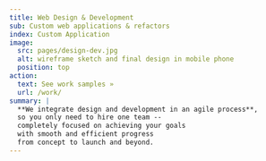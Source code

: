 ```yaml
---
title: Web Design & Development
sub: Custom web applications & refactors
index: Custom Application
image:
  src: pages/design-dev.jpg
  alt: wireframe sketch and final design in mobile phone
  position: top
action:
  text: See work samples »
  url: /work/
summary: |
  **We integrate design and development in an agile process**,
  so you only need to hire one team --
  completely focused on achieving your goals
  with smooth and efficient progress
  from concept to launch and beyond.
---
```

